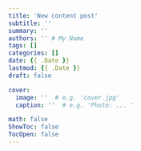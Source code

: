 ```yaml
---
title: 'New content post'
subtitle: ''
summary: ''
authors: '' # My Name
tags: []
categories: []
date: {{ .Date }}
lastmod: {{ .Date }}
draft: false

cover:
  image: ''  # e.g. 'cover.jpg'
  caption: ''  # e.g. 'Photo: ... '

math: false
ShowToc: false
TocOpen: false
---
```



